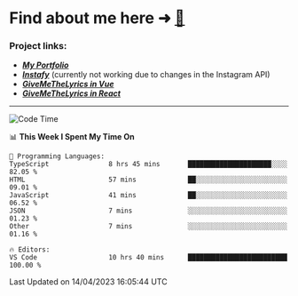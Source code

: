 # Find about me here ➜ [🧑](https://pauabella.dev)

### Project links:
- ***[My Portfolio](https://pauabella.dev)***
- ***[Instafy](https://instafy.me)*** (currently not working due to changes in the Instagram API)
- ***[GiveMeTheLyrics in Vue](https://lyrics.pauabella.dev)***
- ***[GiveMeTheLyrics in React](https://pauabella.dev/GiveMeTheLyrics)***

---
<!--START_SECTION:waka-->
![Code Time](http://img.shields.io/badge/Code%20Time-2%2C074%20hrs%203%20mins-blue)

📊 **This Week I Spent My Time On** 

```text
💬 Programming Languages: 
TypeScript               8 hrs 45 mins       █████████████████████░░░░   82.05 % 
HTML                     57 mins             ██░░░░░░░░░░░░░░░░░░░░░░░   09.01 % 
JavaScript               41 mins             ██░░░░░░░░░░░░░░░░░░░░░░░   06.52 % 
JSON                     7 mins              ░░░░░░░░░░░░░░░░░░░░░░░░░   01.23 % 
Other                    7 mins              ░░░░░░░░░░░░░░░░░░░░░░░░░   01.16 % 

🔥 Editors: 
VS Code                  10 hrs 40 mins      █████████████████████████   100.00 % 
```


 Last Updated on 14/04/2023 16:05:44 UTC
<!--END_SECTION:waka-->
